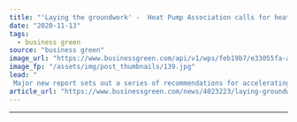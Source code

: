 ```yaml
---
title: "'Laying the groundwork' -  Heat Pump Association calls for heating policy revamp"
date: "2020-11-13"
tags: 
  - business green
source: "business green"
image_url: "https://www.businessgreen.com/api/v1/wps/feb19b7/e33055fa-a235-4da0-a459-dbc576d40279/8/heat-pumps-KangeStudio-185x114.jpg"
image_fp: "/assets/img/post_thumbnails/139.jpg"
lead: "
 Major new report sets out a series of recommendations for accelerating roll out of green heat technologies, as trade body warns UK is 'significantly behind' scheduled with its heat decarbonisation efforts ..."
article_url: "https://www.businessgreen.com/news/4023223/laying-groundwork-heat-pump-association-calls-heating-policy-revamp"
---
```


---
